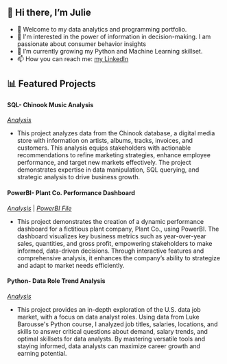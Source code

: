 ## 👋 Hi there, I’m Julie
- 👀 Welcome to my data analytics and programming portfolio.
- 🌼 I'm interested in the power of information in decision-making. I am passionate about consumer behavior insights
- 🌱 I’m currently growing my Python and Machine Learning skillset. 
- 📫 How you can reach me: [my LinkedIn](www.linkedin.com/in/julielsasosa)

## 📊 Featured Projects
#### SQL- Chinook Music Analysis
[_Analysis_](https://github.com/julielsa/SQL-chinook-music-data-analysis)
  - This project analyzes data from the Chinook database, a digital media store with information on artists, albums, tracks, invoices, and customers. This analysis equips stakeholders with actionable recommendations to refine marketing strategies, enhance employee performance, and target new markets effectively. The project demonstrates expertise in data manipulation, SQL querying, and strategic analysis to drive business growth.

#### PowerBI- Plant Co. Performance Dashboard
[_Analysis_](https://github.com/julielsa/PowerBI-PlantCo-performance-report) | [*PowerBI File*](https://github.com/julielsa/PowerBI-PlantCo-performance-report/blob/main/PlantCoDashboard.pbix)
  - This project demonstrates the creation of a dynamic performance dashboard for a fictitious plant company, Plant Co., using PowerBI. The dashboard visualizes key business metrics such as year-over-year sales, quantities, and gross profit, empowering stakeholders to make informed, data-driven decisions. Through interactive features and comprehensive analysis, it enhances the company’s ability to strategize and adapt to market needs efficiently.

#### Python- Data Role Trend Analysis
[_Analysis_](https://github.com/julielsa/Python-data-roles-analysis)
  - This project provides an in-depth exploration of the U.S. data job market, with a focus on data analyst roles. Using data from Luke Barousse's Python course, I analyzed job titles, salaries, locations, and skills to answer critical questions about demand, salary trends, and optimal skillsets for data analysts. By mastering versatile tools and staying informed, data analysts can maximize career growth and earning potential.
<!---
julielsa/julielsa is a ✨ special ✨ repository because its `README.md` (this file) appears on your GitHub profile.
You can click the Preview link to take a look at your changes.
--->

